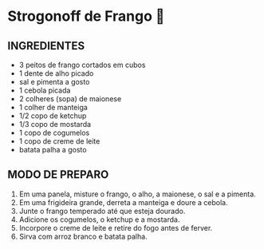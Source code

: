 # Strogonoff de Frango :chicken:



## INGREDIENTES

- 3 peitos de frango cortados em cubos 
- 1 dente de alho picado 
- sal e pimenta a gosto 
- 1 cebola picada 
- 2 colheres (sopa) de maionese 
- 1 colher de manteiga 
- 1/2 copo de ketchup 
- 1/3 copo de mostarda 
- 1 copo de cogumelos 
- 1 copo de creme de leite 
- batata palha a gosto



## MODO DE PREPARO

1. Em uma panela, misture o frango, o alho, a maionese, o sal e a pimenta. 
2. Em uma frigideira grande, derreta a manteiga e doure a cebola. 
3. Junte o frango temperado até que esteja dourado. 
4. Adicione os cogumelos, o ketchup e a mostarda. 
5. Incorpore o creme de leite e retire do fogo antes de ferver. 
6. Sirva com arroz branco e batata palha.